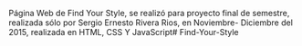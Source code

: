 Página Web de Find Your Style, se realizó para proyecto final de semestre, realizada sólo por Sergio Ernesto Rivera Rios, en Noviembre- Diciembre del 2015, realizada en HTML, CSS Y JavaScript# Find-Your-Style
